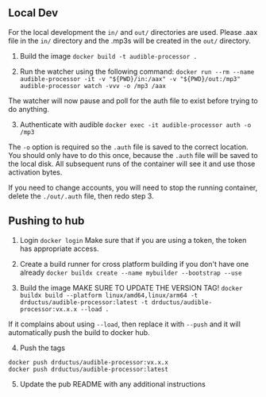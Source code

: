 ## Local Dev

For the local development the `in/` and `out/` directories are used. Please .aax file in the `in/` directory and the .mp3s will be created in the `out/` directory.

1. Build the image
```docker build -t audible-processor .```

2. Run the watcher using the following command:
```docker run --rm --name audible-processor -it -v "${PWD}/in:/aax" -v "${PWD}/out:/mp3" audible-processor watch -vvv -o /mp3 /aax```

The watcher will now pause and poll for the auth file to exist before trying to do anything.

3. Authenticate with audible
```docker exec -it audible-processor auth -o /mp3```

The `-o` option is required so the `.auth` file is saved to the correct location. You should only have to do this once, because the `.auth` file will be saved to the local disk. All subsequent runs of the container will see it and use those activation bytes.

If you need to change accounts, you will need to stop the running container, delete the `./out/.auth` file, then redo step 3.

## Pushing to hub

1. Login
```docker login```
Make sure that if you are using a token, the token has appropriate access.

2. Create a build runner for cross platform building if you don't have one already
```docker buildx create --name mybuilder --bootstrap --use```

3. Build the image
MAKE SURE TO UPDATE THE VERSION TAG!
```docker buildx build --platform linux/amd64,linux/arm64 -t drductus/audible-processor:latest -t drductus/audible-processor:vx.x.x --load .```

If it complains about using `--load`, then replace it with `--push` and it will automatically push the build to docker hub.

4. Push the tags
```
docker push drductus/audible-processor:vx.x.x
docker push drductus/audible-processor:latest
```

5. Update the pub README with any additional instructions
